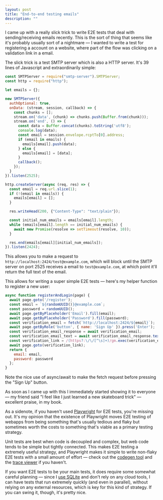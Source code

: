 ```yaml
---
layout: post
title: "End-to-end testing emails"
description: ""
---
```


I came up with a really slick trick to write E2E tests that deal with sending/receiving emails recently. This is the sort of thing that seems like it's probably usually sort of a nightmare — I wanted to write a test for registering a account on a website, where part of the flow was clicking on a validation link in a email.

The slick trick is a test SMTP server which is also a HTTP server. It's 39 lines of Javascript and extraordinarily simple:

```javascript
const SMTPServer = require("smtp-server").SMTPServer;
const http = require("http");

let emails = {};

new SMTPServer({
  authOptional: true,
  onData: (stream, session, callback) => {
    const chunks = [];
    stream.on('data', (chunk) => chunks.push(Buffer.from(chunk)));
    stream.on('end', () => {
      const data = Buffer.concat(chunks).toString('utf8');
      console.log(data);
      const email = session.envelope.rcptTo[0].address;
      if (email in emails) {
        emails[email].push(data);
      } else {
        emails[email] = [data];
      }
      callback();
    });
  }
}).listen(2525);

http.createServer(async (req, res) => {
  const email = req.url.slice(1);
  if (!(email in emails)) {
    emails[email] = [];
  }

  res.writeHead(200, {"Content-Type": "text/plain"});

  const initial_num_emails = emails[email].length;
  while (emails[email].length == initial_num_emails) {
    await new Promise(resolve => setTimeout(resolve, 10));
  }

  res.end(emails[email][initial_num_emails]);
}).listen(2424);
```

This allows you to make a request to `http://localhost:2424/test@example.com`, which will block until the SMTP server on port 2525 receives a email to `test@example.com`, at which point it'll return the full text of the email.

This allows for writing a super simple E2E tests — here's my helper function to register a new user:

```javascript
async function registerAndLogin(page) {
  await page.goto('/register');
  const email = `${randomUUID()}@example.com`;
  const password = randomUUID();
  await page.getByPlaceholder('Email').fill(email);
  await page.getByPlaceholder('Password').fill(password);
  const verification_email = fetch(`http://localhost:2424/${email}`);
  await page.getByRole('button', { name: 'Sign Up' }).press('Enter');
  const verification_email_response = await verification_email;
  const verification_email_text = await verification_email_response.text();
  const verification_link = /(https?:\/\/[^\s]+)/gm.exec(verification_email_text)[1];
  await page.goto(verification_link);
  return {
    email: email,
    password: password
  };
}
```

Note the nice use of async/await to make the fetch request before pressing the "Sign Up" button.

As soon as I came up with this I immediately started showing it to everyone — my friend said "I feel like I just learned a new skateboard trick" — excellent praise, in my book.

As a sidenote, if you haven't used [Playwright](https://playwright.dev) for E2E tests, you're missing out. It's my opinion that the existence of Playwright moves E2E testing of webapps from being something that's usually tedious and flaky but sometimes worth the costs to something that's viable as a primary testing strategy.

Unit tests are best when code is decoupled and complex, but web code tends to be simple but tightly connected. This makes E2E testing a extremely useful strategy, and Playwright makes it simple to write non-flaky E2E tests with a small amount of effort — check out the [codegen tool](https://playwright.dev/docs/codegen) and the [trace viewer](https://playwright.dev/docs/trace-viewer) if you haven't.

If you want E2E tests to be your main tests, it does require some somewhat careful planning — since I [use SQLite](/posts/consider-sqlite) and don't rely on any cloud tools, I can have tests that run extremely quickly (and even in parallel), without relying on any external resources, which is key for this kind of strategy. If you can swing it, though, it's pretty nice.
